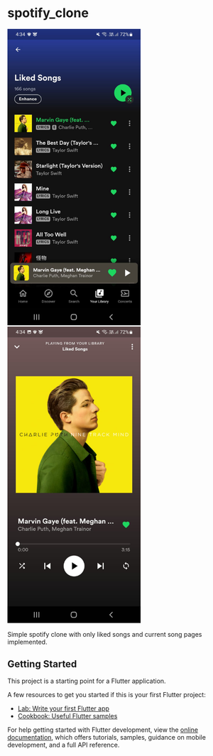 # spotify_clone

<div>
  <img src="liked_songs.jpeg" width="300" />
  <img src="current_song.jpeg" width="300" />
</div>

Simple spotify clone with only liked songs and current song pages implemented.

## Getting Started

This project is a starting point for a Flutter application.

A few resources to get you started if this is your first Flutter project:

- [Lab: Write your first Flutter app](https://docs.flutter.dev/get-started/codelab)
- [Cookbook: Useful Flutter samples](https://docs.flutter.dev/cookbook)

For help getting started with Flutter development, view the
[online documentation](https://docs.flutter.dev/), which offers tutorials,
samples, guidance on mobile development, and a full API reference.
